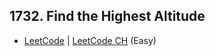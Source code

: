 ## 1732. Find the Highest Altitude

-  [LeetCode](https://leetcode.com/problems/find-the-highest-altitude/) | [LeetCode CH](https://leetcode.cn/problems/find-the-highest-altitude/) (Easy)
